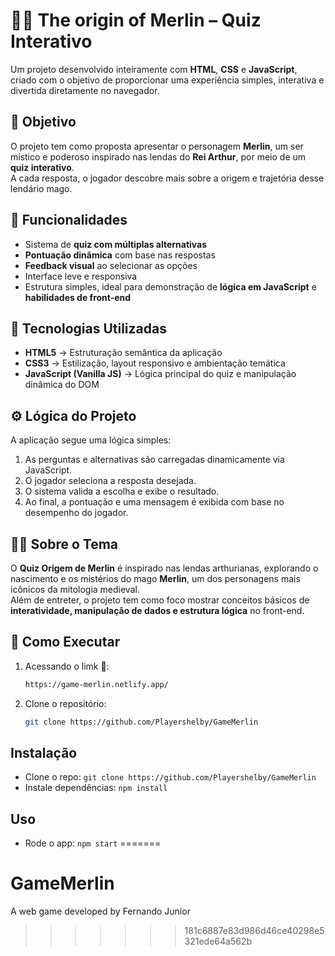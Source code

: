 # 🧙‍♂️ The origin of Merlin – Quiz Interativo

Um projeto desenvolvido inteiramente com **HTML**, **CSS** e **JavaScript**, criado com o objetivo de proporcionar uma experiência simples, interativa e divertida diretamente no navegador.

## 🎯 Objetivo

O projeto tem como proposta apresentar o personagem **Merlin**, um ser místico e poderoso inspirado nas lendas do **Rei Arthur**, por meio de um **quiz interativo**.  
A cada resposta, o jogador descobre mais sobre a origem e trajetória desse lendário mago.

## 🧩 Funcionalidades

- Sistema de **quiz com múltiplas alternativas**  
- **Pontuação dinâmica** com base nas respostas  
- **Feedback visual** ao selecionar as opções  
- Interface leve e responsiva  
- Estrutura simples, ideal para demonstração de **lógica em JavaScript** e **habilidades de front-end**

## 🧠 Tecnologias Utilizadas

- **HTML5** → Estruturação semântica da aplicação  
- **CSS3** → Estilização, layout responsivo e ambientação temática  
- **JavaScript (Vanilla JS)** → Lógica principal do quiz e manipulação dinâmica do DOM  

## ⚙️ Lógica do Projeto

A aplicação segue uma lógica simples:  
1. As perguntas e alternativas são carregadas dinamicamente via JavaScript.  
2. O jogador seleciona a resposta desejada.  
3. O sistema valida a escolha e exibe o resultado.  
4. Ao final, a pontuação e uma mensagem é exibida com base no desempenho do jogador.

## 🧙‍♂️ Sobre o Tema

O **Quiz Origem de Merlin** é inspirado nas lendas arthurianas, explorando o nascimento e os mistérios do mago **Merlin**, um dos personagens mais icônicos da mitologia medieval.  
Além de entreter, o projeto tem como foco mostrar conceitos básicos de **interatividade, manipulação de dados e estrutura lógica** no front-end.

## 🚀 Como Executar
1. Acessando o limk 🔗:
   ```bash
   https://game-merlin.netlify.app/

1. Clone o repositório:
   ```bash
   git clone https://github.com/Playershelby/GameMerlin


## Instalação
- Clone o repo: `git clone https://github.com/Playershelby/GameMerlin`
- Instale dependências: `npm install`

## Uso
- Rode o app: `npm start`
=======
# GameMerlin
A web game developed by Fernando Junior
>>>>>>> 181c6887e83d986d46ce40298e5321ede64a562b



